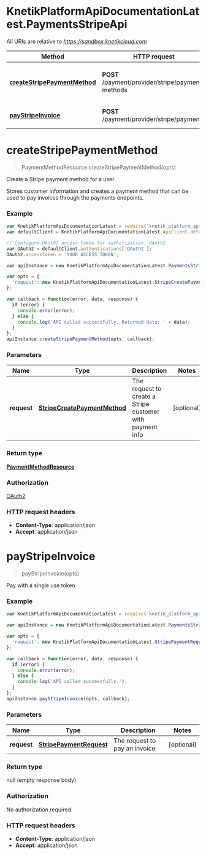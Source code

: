 # KnetikPlatformApiDocumentationLatest.PaymentsStripeApi

All URIs are relative to *https://sandbox.knetikcloud.com*

Method | HTTP request | Description
------------- | ------------- | -------------
[**createStripePaymentMethod**](PaymentsStripeApi.md#createStripePaymentMethod) | **POST** /payment/provider/stripe/payment-methods | Create a Stripe payment method for a user
[**payStripeInvoice**](PaymentsStripeApi.md#payStripeInvoice) | **POST** /payment/provider/stripe/payments | Pay with a single use token


<a name="createStripePaymentMethod"></a>
# **createStripePaymentMethod**
> PaymentMethodResource createStripePaymentMethod(opts)

Create a Stripe payment method for a user

Stores customer information and creates a payment method that can be used to pay invoices through the payments endpoints.

### Example
```javascript
var KnetikPlatformApiDocumentationLatest = require('knetik_platform_api_documentation_latest');
var defaultClient = KnetikPlatformApiDocumentationLatest.ApiClient.default;

// Configure OAuth2 access token for authorization: OAuth2
var OAuth2 = defaultClient.authentications['OAuth2'];
OAuth2.accessToken = 'YOUR ACCESS TOKEN';

var apiInstance = new KnetikPlatformApiDocumentationLatest.PaymentsStripeApi();

var opts = { 
  'request': new KnetikPlatformApiDocumentationLatest.StripeCreatePaymentMethod() // StripeCreatePaymentMethod | The request to create a Stripe customer with payment info
};

var callback = function(error, data, response) {
  if (error) {
    console.error(error);
  } else {
    console.log('API called successfully. Returned data: ' + data);
  }
};
apiInstance.createStripePaymentMethod(opts, callback);
```

### Parameters

Name | Type | Description  | Notes
------------- | ------------- | ------------- | -------------
 **request** | [**StripeCreatePaymentMethod**](StripeCreatePaymentMethod.md)| The request to create a Stripe customer with payment info | [optional] 

### Return type

[**PaymentMethodResource**](PaymentMethodResource.md)

### Authorization

[OAuth2](../README.md#OAuth2)

### HTTP request headers

 - **Content-Type**: application/json
 - **Accept**: application/json

<a name="payStripeInvoice"></a>
# **payStripeInvoice**
> payStripeInvoice(opts)

Pay with a single use token

### Example
```javascript
var KnetikPlatformApiDocumentationLatest = require('knetik_platform_api_documentation_latest');

var apiInstance = new KnetikPlatformApiDocumentationLatest.PaymentsStripeApi();

var opts = { 
  'request': new KnetikPlatformApiDocumentationLatest.StripePaymentRequest() // StripePaymentRequest | The request to pay an invoice
};

var callback = function(error, data, response) {
  if (error) {
    console.error(error);
  } else {
    console.log('API called successfully.');
  }
};
apiInstance.payStripeInvoice(opts, callback);
```

### Parameters

Name | Type | Description  | Notes
------------- | ------------- | ------------- | -------------
 **request** | [**StripePaymentRequest**](StripePaymentRequest.md)| The request to pay an invoice | [optional] 

### Return type

null (empty response body)

### Authorization

No authorization required

### HTTP request headers

 - **Content-Type**: application/json
 - **Accept**: application/json

